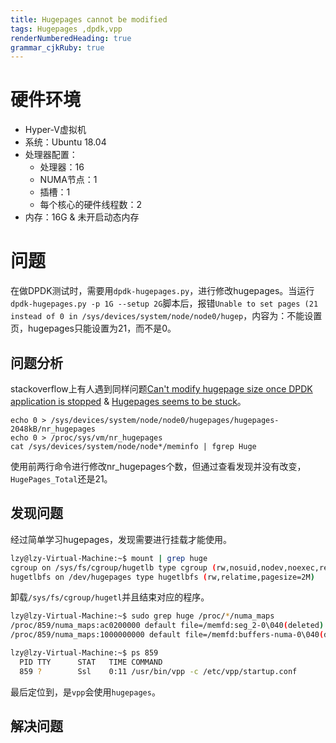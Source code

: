 ```yaml
---
title: Hugepages cannot be modified
tags: Hugepages ,dpdk,vpp
renderNumberedHeading: true
grammar_cjkRuby: true
---
```

# 硬件环境
- Hyper-V虚拟机
- 系统：Ubuntu 18.04
- 处理器配置：
    - 处理器：16
    - NUMA节点：1
    - 插槽：1
    - 每个核心的硬件线程数：2
- 内存：16G & 未开启动态内存

# 问题
在做DPDK测试时，需要用`dpdk-hugepages.py`，进行修改hugepages。当运行`dpdk-hugepages.py -p 1G --setup 2G`脚本后，报错`Unable to set pages (21 instead of 0 in /sys/devices/system/node/node0/hugep`，内容为：不能设置页，hugepages只能设置为21，而不是0。

## 问题分析
stackoverflow上有人遇到同样问题[Can't modify hugepage size once DPDK application is stopped](https://stackoverflow.com/questions/58410451/cant-modify-hugepage-size-once-dpdk-application-is-stopped) & [Hugepages seems to be stuck](https://serverfault.com/questions/912449/hugepages-seems-to-be-stuck)。

``` bash?linenums
echo 0 > /sys/devices/system/node/node0/hugepages/hugepages-2048kB/nr_hugepages
echo 0 > /proc/sys/vm/nr_hugepages
cat /sys/devices/system/node/node*/meminfo | fgrep Huge
```
使用前两行命令进行修改nr_hugepages个数，但通过查看发现并没有改变，`HugePages_Total`还是21。

## 发现问题
经过简单学习hugepages，发现需要进行挂载才能使用。

``` bash
lzy@lzy-Virtual-Machine:~$ mount | grep huge
cgroup on /sys/fs/cgroup/hugetlb type cgroup (rw,nosuid,nodev,noexec,relatime,hugetlb)
hugetlbfs on /dev/hugepages type hugetlbfs (rw,relatime,pagesize=2M)
```
卸载`/sys/fs/cgroup/hugetl`并且结束对应的程序。

``` bash
lzy@lzy-Virtual-Machine:~$ sudo grep huge /proc/*/numa_maps
/proc/859/numa_maps:ac0200000 default file=/memfd:seg_2-0\040(deleted) huge dirty=1 N0=1 kernelpagesize_kB=2048
/proc/859/numa_maps:1000000000 default file=/memfd:buffers-numa-0\040(deleted) huge dirty=20 N0=20 kernelpagesize_kB=2048

lzy@lzy-Virtual-Machine:~$ ps 859
  PID TTY      STAT   TIME COMMAND
  859 ?        Ssl    0:11 /usr/bin/vpp -c /etc/vpp/startup.conf
```
最后定位到，是`vpp`会使用`hugepages`。

## 解决问题

